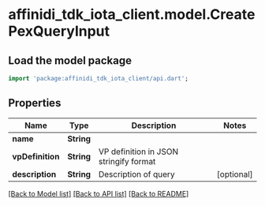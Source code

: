 # affinidi_tdk_iota_client.model.CreatePexQueryInput

## Load the model package

```dart
import 'package:affinidi_tdk_iota_client/api.dart';
```

## Properties

| Name             | Type       | Description                            | Notes      |
| ---------------- | ---------- | -------------------------------------- | ---------- |
| **name**         | **String** |                                        |
| **vpDefinition** | **String** | VP definition in JSON stringify format |
| **description**  | **String** | Description of query                   | [optional] |

[[Back to Model list]](../README.md#documentation-for-models) [[Back to API list]](../README.md#documentation-for-api-endpoints) [[Back to README]](../README.md)
